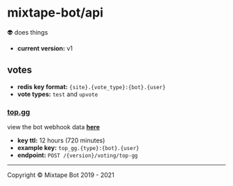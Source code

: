 # mixtape-bot/api

👽️ does things

- **current version:** v1

## votes

- **redis key format:** `{site}.{vote_type}:{bot}.{user}`  
- **vote types:** `test` and `upvote`

### [top.gg](https://top.gg)

view the bot webhook data [**here**](https://docs.top.gg/resources/webhooks/#bot-webhooks)

- **key ttl:** 12 hours (720 minutes)
- **example key:**  `top_gg.{type}:{bot}.{user}`
- **endpoint:** `POST /{version}/voting/top-gg`

---

Copyright &copy; Mixtape Bot 2019 - 2021
